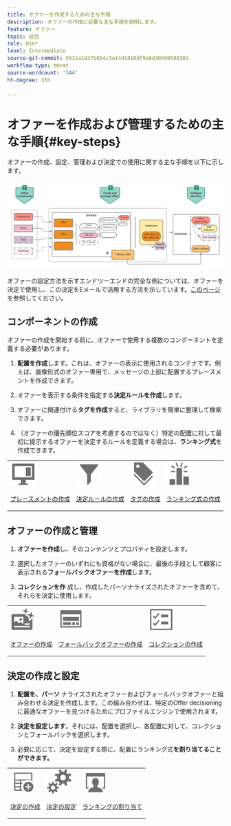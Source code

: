 ```yaml
---
title: オファーを作成するための主な手順
description: オファーの作成に必要な主な手順を説明します。
feature: オファー
topic: 統合
role: User
level: Intermediate
source-git-commit: 5631a1937b854c3e14d1816df9e8d30690588303
workflow-type: tm+mt
source-wordcount: '344'
ht-degree: 35%

---
```


# オファーを作成および管理するための主な手順{#key-steps}

オファーの作成、設定、管理および決定での使用に関する主な手順を以下に示します。

![](../../assets/offer-create-manage-process.png)

オファーの設定方法を示すエンドツーエンドの完全な例については、オファーを決定で使用し、この決定をEメールで活用する方法を示しています。[このページ](../offers-e2e.md)を参照してください。

## コンポーネントの作成

オファーの作成を開始する前に、オファーで使用する複数のコンポーネントを定義する必要があります。

1. **配置を作成**&#x200B;します。これは、オファーの表示に使用されるコンテナです。例えば、画像形式のオファー専用で、メッセージの上部に配置するプレースメントを作成できます。

1. オファーを表示する条件を指定する&#x200B;**決定ルールを作成**&#x200B;します。

1. オファーに関連付ける&#x200B;**タグを作成**&#x200B;すると、ライブラリを簡単に整理して検索できます。

1. （オファーの優先順位スコアを考慮するのではなく）特定の配置に対して最初に提示するオファーを決定するルールを定義する場合は、**ランキング式**&#x200B;を作成できます。

<table>
<tr>
<td><img src="../../assets/do-not-localize/icon-placement.svg" width="60px"><p><a href="../offer-library/creating-placements.md">プレースメントの作成</a></p></td>
<td><img src="../../assets/do-not-localize/icon-rules.svg" width="60px"><p><a href="../offer-library/creating-decision-rules.md">決定ルールの作成</a></p></td>
<td><img src="../../assets/do-not-localize/icon-tags.svg" width="60px"><p><a href="../offer-library/creating-tags.md">タグの作成</a></p></td>
<td><img src="../../assets/do-not-localize/icon-ranking.svg" width="60px"><p><a href="../offer-library/create-ranking-formulas.md">ランキング式の作成</a></p></td>
</table>

## オファーの作成と管理

1. **オファーを作成**&#x200B;し、そのコンテンツとプロパティを設定します。

1. 選択したオファーのいずれにも資格がない場合に、最後の手段として顧客に表示される&#x200B;**フォールバックオファーを作成**&#x200B;します。

1. **コレクションを作** 成し、作成したパーソナライズされたオファーを含めて、それらを決定に使用します。

<table>
<tr>
<td><img src="../../assets/do-not-localize/icon-offer.svg" width="60px"><p><a href="../offer-library/creating-personalized-offers.md">オファーの作成</a></p></td>
<td><img src="../../assets/do-not-localize/icon-fallback.svg" width="60px"><p><a href="../offer-library/creating-fallback-offers.md">フォールバックオファーの作成</a></p></td>
<td><img src="../../assets/do-not-localize/icon-collection.svg" width="60px"><p><a href="../offer-library/creating-collections.md">コレクションの作成</a></p></td></tr>
</table>

## 決定の作成と設定

1. **配置を、パーソ** ナライズされたオファーおよびフォールバックオファーと組み合わせる決定を作成します。この組み合わせは、特定のOffer decisioningに最適なオファーを見つけるためにプロファイルエンジンで使用されます。

1. **決定を設定します**。それには、配置を選択し、各配置に対して、コレクションとフォールバックを選択します。

1. 必要に応じて、決定を設定する際に、配置にランキング式&#x200B;**を割り当てることができます。**

<table>
<tr>
<td><img src="../../assets/do-not-localize/icon-decision.svg" width="60px"><p><a href="../offer-activities/create-offer-activities.md">決定の作成</a></p></td>
<td><img src="../../assets/do-not-localize/icon-configure-decision.svg" width="60px"><p><a href="../offer-activities/create-offer-activities.md#add-offers">決定の設定</a></p></td>
<td><img src="../../assets/do-not-localize/icon-assign-ranking.svg" width="60px"><p><a href="../offer-activities/configure-offer-selection.md#assign-ranking-formula">ランキングの割り当て</a></p></td>
</tr>
</table>
